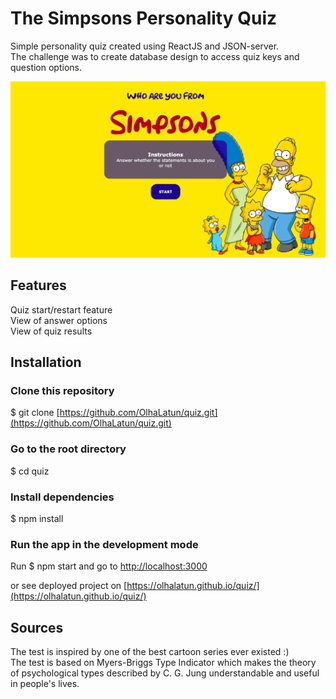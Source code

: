 # The Simpsons Personality Quiz

Simple personality quiz created using ReactJS and JSON-server.\
The challenge was to create database design to access quiz keys and question options.

![bg-image](src/Assets/bg.png)

## Features

Quiz start/restart feature \
View of answer options \
View of quiz results 

## Installation

### Clone this repository
$ git clone [https://github.com/OlhaLatun/quiz.git](https://github.com/OlhaLatun/quiz.git)

### Go to the root directory
$ cd quiz

### Install dependencies
$ npm install

### Run the app in the development mode 

Run $ npm start and go to [http://localhost:3000](http://localhost:3000)

or see deployed project on [https://olhalatun.github.io/quiz/](https://olhalatun.github.io/quiz/)

## Sources

The test is inspired by one of the best cartoon series ever existed :)\
The test is based on Myers-Briggs Type Indicator which makes the theory of psychological types described by C. G. Jung understandable and useful in people's lives.

